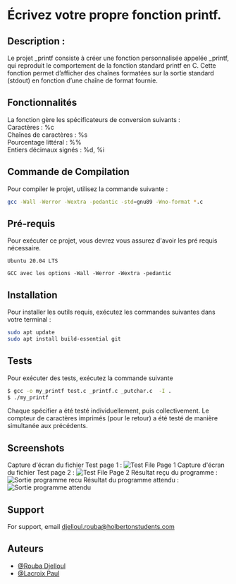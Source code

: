 
# Écrivez votre propre fonction printf.

## Description :
Le projet _printf consiste à créer une fonction personnalisée appelée \_printf, qui reproduit le comportement de la fonction standard printf en C. Cette fonction permet d’afficher des chaînes formatées sur la sortie standard (stdout) en fonction d’une chaîne de format fournie.


## Fonctionnalités
La fonction gère les spécificateurs de conversion suivants :\
Caractères : %c \
Chaînes de caractères : %s \
Pourcentage littéral : %% \
Entiers décimaux signés : %d, %i 

## Commande de Compilation
Pour compiler le projet, utilisez la commande suivante :
```bash
gcc -Wall -Werror -Wextra -pedantic -std=gnu89 -Wno-format *.c
```
## Pré-requis

Pour exécuter ce projet, vous devrez vous assurez d'avoir les pré requis nécessaire.

`Ubuntu 20.04 LTS`

`GCC avec les options -Wall -Werror -Wextra -pedantic`



## Installation

Pour installer les outils requis, exécutez les commandes suivantes dans votre terminal :

```bash
sudo apt update
sudo apt install build-essential git
```
    
## Tests

Pour exécuter des tests, exécutez la commande suivante

```bash
$ gcc -o my_printf test.c _printf.c _putchar.c  -I .
$ ./my_printf
```
Chaque spécifier a été testé individuellement, puis collectivement. Le compteur de caractères imprimés (pour le retour) a été testé de manière simultanée aux précédents.

## Screenshots
Capture d'écran du fichier Test page 1 :
![Test File Page 1](https://www.hebergeur-image.com/upload/82.126.150.249-67482b33eba13.png)
Capture d'écran du fichier Test page 2 :
![Test File Page 2](https://www.hebergeur-image.com/upload/82.126.150.249-67482ab5c23d9.png)
Résultat reçu du programme :
![Sortie programme recu](https://www.hebergeur-image.com/upload/82.126.150.249-67482c7175f97.png)
Résultat du programme attendu :
![Sortie programme attendu](https://www.hebergeur-image.com/upload/82.126.150.249-67482cdc212c3.png)



## Support

For support, email djelloul.rouba@holbertonstudents.com


## Auteurs

- [@Rouba Djelloul](https://www.github.com/FullAuto33)
- [@Lacroix Paul](https://www.github.com/lacroixpaul)
